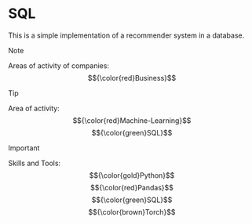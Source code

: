 # SQL
This is a simple implementation of a recommender system in a database.

> [!NOTE]  
> Areas of activity of companies: $${\color{red}Business}$$

> [!TIP]
> Area of ​​activity: $${\color{red}Machine-Learning}$$ $${\color{green}SQL}$$

> [!IMPORTANT]  
> Skills and Tools: $${\color{gold}Python}$$ $${\color{red}Pandas}$$ $${\color{green}SQL}$$ $${\color{brown}Torch}$$ 
